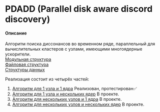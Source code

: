 # PDADD (Parallel disk aware discord discovery)

#### Описание
Алгоритм поиска диссонансов во временном ряде, параллельный для вычислительных кластеров с узлами, имеющими многоядерные ускорители.<br>
[Модульная структура](https://github.com/AlexandrGrents/PDADD/blob/master/images/%D0%9C%D0%BE%D0%B4%D1%83%D0%BB%D1%8C%D0%BD%D0%B0%D1%8F%20%D1%81%D1%82%D1%80%D1%83%D0%BA%D1%82%D1%83%D1%80%D0%B0.jpg)<br>
[Файловая структура](https://github.com/AlexandrGrents/PDADD/blob/master/images/%D0%A4%D0%B0%D0%B9%D0%BB%D0%BE%D0%B2%D0%B0%D1%8F%20%D1%81%D1%82%D1%80%D1%83%D0%BA%D1%82%D1%83%D1%80%D0%B0.jpg)<br>
[Структуры данных](https://github.com/AlexandrGrents/PDADD/blob/master/images/%D0%A1%D1%82%D1%80%D1%83%D0%BA%D1%82%D1%83%D1%80%D1%8B%20%D0%B4%D0%B0%D0%BD%D0%BD%D1%8B%D1%85.jpg)<br>

Реализация состоит из четырёх частей:
1. [Алгоритм для 1 узла и 1 ядра](https://github.com/AlexandrGrents/PDADD/tree/master/PDADD-linear) Реализован, протестирован✅<br>
2. [Алгоритм для 1 узла и нескольких ядер](#) В проекте.<br>
3. [Алгоритм для нескольких узлов и 1 ядра](#) В проекте.<br>
4. [Алгоритм для нескольких узлов и нескольких ядер](#) В проекте.<br>

